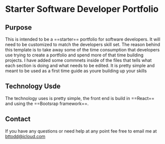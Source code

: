 # Starter Software Developer Portfolio


## Purpose 

This is intended to be a ==starter== portfolio for software developers. It will need to be customized to match the developers skill set.
The reason behind this template is to take away some of the time consumption that developers use trying to create a portfolio and spend more of that 
time building projects. I have added some commnets inside of the files that tells what each section is doing and what needs to be edited. It is pretty simple and meant to be used as a first time guide as youre building up your skills

## Technology Usde

The technology uses is pretty simple, the front end is build in ==React== and using the ==Bootsrap framework==.


## Contact

If you have any questions or need help at any point fee free to email me at bttodd@icloud.com
